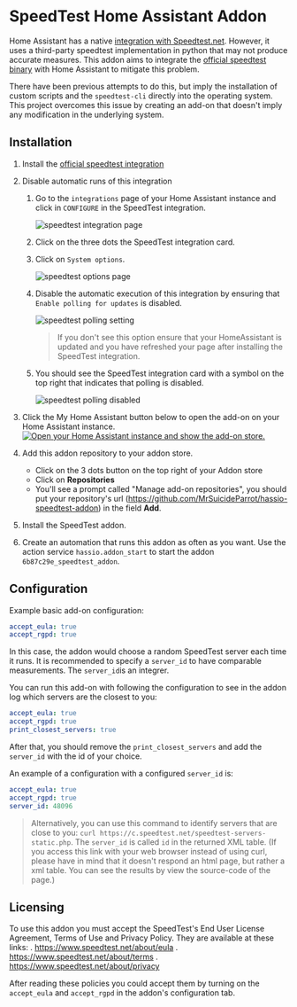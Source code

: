# SpeedTest Home Assistant Addon

Home Assistant has a native [integration with Speedtest.net](https://www.home-assistant.io/integrations/speedtestdotnet/). However, it uses a third-party speedtest implementation in python that may not produce accurate measures. This addon aims to integrate the [official speedtest binary](https://www.speedtest.net/apps/cli) with Home Assistant to mitigate this problem.

There have been previous attempts to do this, but imply the installation of custom scripts and the `speedtest-cli` directly into the operating system. This project overcomes this issue by creating an add-on that doesn't imply any modification in the underlying system.

## Installation
1. Install the [official speedtest integration](https://www.home-assistant.io/integrations/speedtestdotnet/)
2. Disable automatic runs of this integration
	1. Go to the `integrations` page of your Home Assistant instance and click in `CONFIGURE` in the SpeedTest integration.

		![speedtest integration page](images/speedtest-integration-page.png)

	2. Click on the three dots the SpeedTest integration card.
	3. Click on `System options`.

		![speedtest options page](images/speedtest-options.png)
	4. Disable the automatic execution of this integration by ensuring that `Enable polling for updates` is disabled.

		![speedtest polling setting](images/speedtest-polling.png)
		> If you don't see this option ensure that your HomeAssistant is updated and you have refreshed your page after installing the SpeedTest integration.

	5. You should see the SpeedTest integration card with a symbol on the top right that indicates that polling is disabled.

		![speedtest polling disabled](images/speedtest-configured.png)

3. Click the My Home Assistant button below to open the add-on on your Home Assistant instance.                    [![Open your Home Assistant instance and show the add-on store.](https://my.home-assistant.io/badges/supervisor_store.svg)](https://my.home-assistant.io/redirect/supervisor_store/)

4. Add this addon repository to your addon store.
	* Click on the 3 dots button on the top right of your Addon store
	* Click on **Repositories**
	* You'll see a prompt called "Manage add-on repositories", you should put your repository's url (https://github.com/MrSuicideParrot/hassio-speedtest-addon) in the field **Add**.
5. Install the SpeedTest addon.
6. Create an automation that runs this addon as often as you want. Use the action service `hassio.addon_start` to start the addon `6b87c29e_speedtest_addon`.

## Configuration

Example basic add-on configuration:
```yaml
accept_eula: true
accept_rgpd: true
```

In this case, the addon would choose a random SpeedTest server each time it runs. It is recommended to specify a `server_id`  to have comparable measurements. The `server_id`is an integrer. 

You can run this add-on with following the configuration to see in the addon log which servers are the closest to you:

```yaml
accept_eula: true
accept_rgpd: true
print_closest_servers: true
```

After that, you should remove the `print_closest_servers` and add the `server_id` with the id of your choice.

An example of a configuration with a configured `server_id` is:
```yaml
accept_eula: true
accept_rgpd: true
server_id: 48096
```

> Alternatively, you can use this command to identify servers that are close to you: `curl https://c.speedtest.net/speedtest-servers-static.php`. The `server_id` is called `id` in the returned XML table.  (If you access this link with your web browser instead of using curl, please have in mind that it doesn't respond an html page, but rather a xml table. You can see the results by view the source-code of the page.)


## Licensing

To use this addon you must accept the SpeedTest's End User License Agreement, Terms of Use and Privacy Policy. They are available at these links:
. https://www.speedtest.net/about/eula
. https://www.speedtest.net/about/terms
. https://www.speedtest.net/about/privacy

After reading these policies you could accept them by turning on the `accept_eula` and `accept_rgpd` in the addon's configuration tab.


